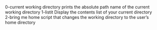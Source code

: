 0-current working directory prints the absolute path name of the current working directory
1-listit Display the contents list of your current directory
2-bring me home script that changes the working directory to the user’s home directory
